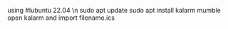 using #lubuntu 22.04 \n
sudo apt update
sudo apt install kalarm mumble 
open kalarm and import filename.ics 
